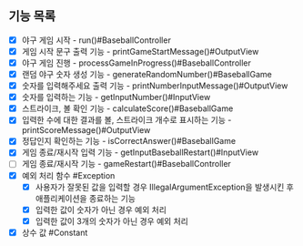 ## 기능 목록

- [x] 야구 게임 시작 - run()#BaseballController
- [x] 게임 시작 문구 출력 기능 - printGameStartMessage()#OutputView
- [x] 야구 게임 진행 - processGameInProgress()#BaseballController
- [x] 랜덤 야구 숫자 생성 기능 - generateRandomNumber()#BaseballGame
- [x] 숫자를 입력해주세요 출력 기능 - printNumberInputMessage()#OutputView
- [x] 숫자를 입력하는 기능 - getInputNumber()#InputView
- [x] 스트라이크, 볼 확인 기능 - calculateScore()#BaseballGame
- [x] 입력한 수에 대한 결과를 볼, 스트라이크 개수로 표시하는 기능 - printScoreMessage()#OutputView
- [x] 정답인지 확인하는 기능 - isCorrectAnswer()#BaseballGame
- [x] 게임 종료/재시작 입력 기능 - getInputBaseballRestart()#InputView
- [ ] 게임 종료/재시작 기능 - gameRestart()#BaseballController
- [x] 예외 처리 함수 #Exception
  - [x] 사용자가 잘못된 값을 입력할 경우 IllegalArgumentException을 발생시킨 후 애플리케이션을 종료하는 기능
  - [x] 입력한 값이 숫자가 아닌 경우 예외 처리
  - [x] 입력한 값이 3개의 숫자가 아닌 경우 예외 처리
- [x] 상수 값 #Constant